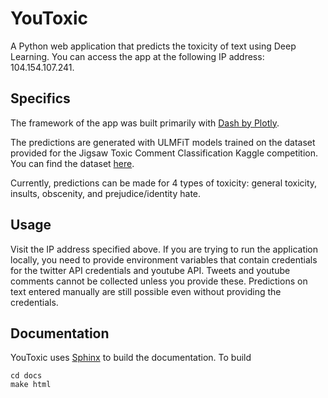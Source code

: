 # YouToxic
A Python web application that predicts the toxicity of text using Deep Learning.
You can access the app at the following IP address: 104.154.107.241.

## Specifics
The framework of the app was built primarily with [Dash by Plotly](https://dash.plot.ly).

The predictions are generated with ULMFiT models trained on the dataset provided for the
Jigsaw Toxic Comment Classification Kaggle competition.
You can find the dataset [here](https://www.kaggle.com/c/jigsaw-toxic-comment-classification-challenge/data).

Currently, predictions can be made for 4 types of toxicity:
general toxicity, insults, obscenity, and prejudice/identity hate.

## Usage
Visit the IP address specified above.
If you are trying to run the application locally, you need to provide environment variables that contain credentials for the twitter API credentials and youtube API. Tweets and youtube comments cannot be collected unless you provide these. Predictions on text entered manually are still possible even without providing the credentials.

## Documentation
YouToxic uses [Sphinx](http://www.sphinx-doc.org/en/master/) to build the documentation.
To build
```
cd docs
make html
```
